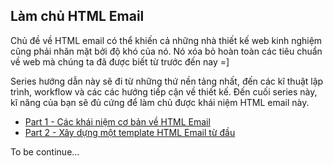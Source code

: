 ## Làm chủ HTML Email

Chủ đề về HTML email có thể khiến cả những nhà thiết kế web kinh nghiệm cũng phải nhăn mặt bởi độ khó của nó. Nó xóa bỏ hoàn toàn các tiêu chuẩn về web mà chúng ta đã được biết từ trước đến nay =]

Series hướng dẫn này sẽ đi từ những thứ nền tảng nhất, đến các kĩ thuật lập trình, workflow và các các hướng tiếp cận về thiết kế. Đến cuối series này, kĩ năng của bạn sẽ đủ cứng để làm chủ được khái niệm HTML email này.

* [Part 1 - Các khái niệm cơ bản về HTML Email](./Part1-CacKhaiNiemCoBan.md)
* [Part 2 - Xây dựng một template HTML Email từ đầu](./Part2-XayDungTuDau.md)

To be continue...
